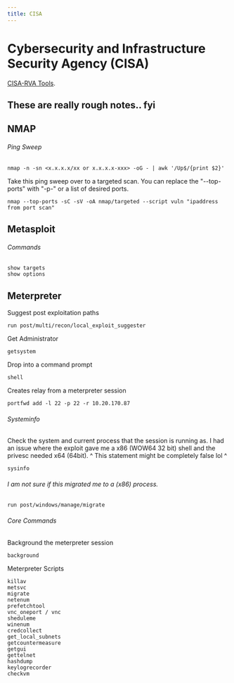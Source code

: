 ```yaml
---
title: CISA
---
```


# Cybersecurity and Infrastructure Security Agency (CISA)
[CISA-RVA Tools](./recon.md).
## These are really rough notes.. fyi

## NMAP
###### Ping Sweep
```
nmap -n -sn <x.x.x.x/xx or x.x.x.x-xxx> -oG - | awk '/Up$/{print $2}'
```
Take this ping sweep over to a targeted scan. You can replace the "--top-ports" with "-p-" or a list of desired ports. 
```
nmap --top-ports -sC -sV -oA nmap/targeted --script vuln "ipaddress from port scan"
```
## Metasploit
###### Commands
```
show targets
show options
```

## Meterpreter
Suggest post exploitation paths
```
run post/multi/recon/local_exploit_suggester
```
Get Administrator
```
getsystem
```
Drop into a command prompt
```
shell
```

Creates relay from a meterpreter session
```
portfwd add -l 22 -p 22 -r 10.20.170.87
```

###### Systeminfo
Check the system and current process that the session is running as. I had an issue where the exploit gave me a x86 (WOW64 32 bit) shell and the privesc needed x64 (64bit).
^ This statement might be completely false lol ^
```
sysinfo
```

###### I am not sure if this migrated me to a (x86) process.
```
run post/windows/manage/migrate
```

###### Core Commands
Background the meterpreter session
```
background
```

Meterpreter Scripts
```
killav
metsvc
migrate
netenum
prefetchtool
vnc_oneport / vnc
sheduleme
winenum
credcollect
get_local_subnets
getcountermeasure
getgui
gettelnet
hashdump
keylogrecorder
checkvm
```
